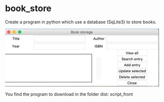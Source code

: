 # book_store

Create a program in python which use a database (SqLite3) to store books.

![Screenshot](Screenshot.png)

You find the program to download in the folder dist: script_front
